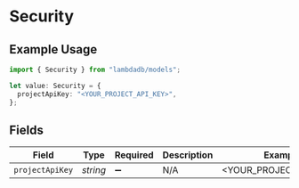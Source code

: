 # Security

## Example Usage

```typescript
import { Security } from "lambdadb/models";

let value: Security = {
  projectApiKey: "<YOUR_PROJECT_API_KEY>",
};
```

## Fields

| Field                  | Type                   | Required               | Description            | Example                |
| ---------------------- | ---------------------- | ---------------------- | ---------------------- | ---------------------- |
| `projectApiKey`        | *string*               | :heavy_minus_sign:     | N/A                    | <YOUR_PROJECT_API_KEY> |